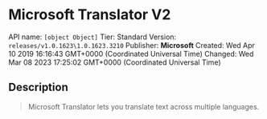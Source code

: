 # Microsoft Translator V2
API name: `[object Object]`
Tier: Standard
Version: `releases/v1.0.1623\1.0.1623.3210`
Publisher: **Microsoft**
Created: Wed Apr 10 2019 16:16:43 GMT+0000 (Coordinated Universal Time)
Changed: Wed Mar 08 2023 17:25:02 GMT+0000 (Coordinated Universal Time)

## Description
> Microsoft Translator lets you translate text across multiple languages.
